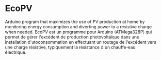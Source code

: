 # EcoPV
Arduino program that maximizes the use of PV production at home by monitoring energy consumption and diverting power to a resistive charge when needed.
EcoPV est un programme pour Arduino (ATMega328P) qui permet de gérer l'excédent de production photovoltaïque dans une installation d'utoconsommation en effectuant un routage de l'excédent vers une charge résistive, typiquement la résistance d'un chauffe-eau électrique.

